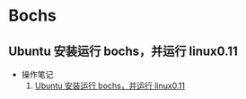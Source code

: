 # Bochs

## Ubuntu 安装运行 bochs，并运行 linux0.11
* 操作笔记
    1. [Ubuntu 安装运行 bochs，并运行 linux0.11](https://www.cnblogs.com/raina/p/13212177.html)


